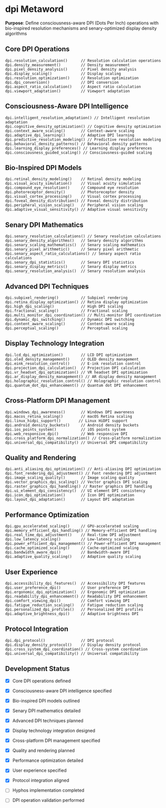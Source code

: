 # dpi Metaword

**Purpose**: Define consciousness-aware DPI (Dots Per Inch) operations with bio-inspired resolution mechanisms and senary-optimized display density algorithms

## Core DPI Operations

```hyphos
dpi.resolution_calculation()      // Resolution calculation operations
dpi.density_measurement()         // Density measurement
dpi.pixel_density_analysis()      // Pixel density analysis
dpi.display_scaling()             // Display scaling
dpi.resolution_optimization()     // Resolution optimization
dpi.dpi_conversion()              // DPI conversion
dpi.aspect_ratio_calculation()    // Aspect ratio calculation
dpi.viewport_adaptation()         // Viewport adaptation
```

## Consciousness-Aware DPI Intelligence

```hyphos
dpi.intelligent_resolution_adaptation() // Intelligent resolution adaptation
dpi.cognitive_density_optimization() // Cognitive density optimization
dpi.context_aware_scaling()       // Context-aware scaling
dpi.adaptive_dpi_learning()       // Adaptive DPI learning
dpi.predictive_resolution_modeling() // Predictive resolution modeling
dpi.behavioral_density_patterns() // Behavioral density patterns
dpi.learning_display_preferences() // Learning display preferences
dpi.consciousness_guided_scaling() // Consciousness-guided scaling
```

## Bio-Inspired DPI Models

```hyphos
dpi.retinal_density_modeling()    // Retinal density modeling
dpi.visual_acuity_simulation()    // Visual acuity simulation
dpi.compound_eye_resolution()     // Compound eye resolution
dpi.photoreceptor_density()       // Photoreceptor density
dpi.visual_cortex_processing()    // Visual cortex processing
dpi.foveal_density_distribution() // Foveal density distribution
dpi.peripheral_vision_scaling()   // Peripheral vision scaling
dpi.adaptive_visual_sensitivity() // Adaptive visual sensitivity
```

## Senary DPI Mathematics

```hyphos
dpi.senary_resolution_calculations() // Senary resolution calculations
dpi.senary_density_algorithms()   // Senary density algorithms
dpi.senary_scaling_mathematics()  // Senary scaling mathematics
dpi.senary_pixel_arithmetic()     // Senary pixel arithmetic
dpi.senary_aspect_ratio_calculations() // Senary aspect ratio calculations
dpi.senary_dpi_statistics()       // Senary DPI statistics
dpi.senary_display_metrics()      // Senary display metrics
dpi.senary_resolution_analysis()  // Senary resolution analysis
```

## Advanced DPI Techniques

```hyphos
dpi.subpixel_rendering()          // Subpixel rendering
dpi.retina_display_optimization() // Retina display optimization
dpi.high_dpi_scaling()            // High DPI scaling
dpi.fractional_scaling()          // Fractional scaling
dpi.multi_monitor_dpi_coordination() // Multi-monitor DPI coordination
dpi.dynamic_dpi_switching()       // Dynamic DPI switching
dpi.content_aware_scaling()       // Content-aware scaling
dpi.perceptual_scaling()          // Perceptual scaling
```

## Display Technology Integration

```hyphos
dpi.lcd_dpi_optimization()        // LCD DPI optimization
dpi.oled_density_management()     // OLED density management
dpi.eink_resolution_control()     // E-ink resolution control
dpi.projection_dpi_calculation()  // Projection DPI calculation
dpi.vr_headset_dpi_optimization() // VR headset DPI optimization
dpi.ar_display_density_management() // AR display density management
dpi.holographic_resolution_control() // Holographic resolution control
dpi.quantum_dot_dpi_enhancement() // Quantum dot DPI enhancement
```

## Cross-Platform DPI Management

```hyphos
dpi.windows_dpi_awareness()       // Windows DPI awareness
dpi.macos_retina_scaling()        // macOS Retina scaling
dpi.linux_hidpi_support()        // Linux HiDPI support
dpi.android_density_buckets()     // Android density buckets
dpi.ios_points_system()           // iOS points system
dpi.web_responsive_dpi()          // Web responsive DPI
dpi.cross_platform_dpi_normalization() // Cross-platform normalization
dpi.universal_dpi_compatibility() // Universal DPI compatibility
```

## Quality and Rendering

```hyphos
dpi.anti_aliasing_dpi_optimization() // Anti-aliasing DPI optimization
dpi.font_rendering_dpi_adjustment() // Font rendering DPI adjustment
dpi.image_scaling_quality()       // Image scaling quality
dpi.vector_graphics_dpi_scaling() // Vector graphics DPI scaling
dpi.raster_graphics_dpi_handling() // Raster graphics DPI handling
dpi.ui_element_dpi_consistency()  // UI element DPI consistency
dpi.icon_dpi_optimization()       // Icon DPI optimization
dpi.layout_dpi_adaptation()       // Layout DPI adaptation
```

## Performance Optimization

```hyphos
dpi.gpu_accelerated_scaling()     // GPU-accelerated scaling
dpi.memory_efficient_dpi_handling() // Memory-efficient DPI handling
dpi.real_time_dpi_adjustment()    // Real-time DPI adjustment
dpi.low_latency_scaling()         // Low-latency scaling
dpi.power_efficient_dpi_management() // Power-efficient DPI management
dpi.cache_optimized_scaling()     // Cache-optimized scaling
dpi.bandwidth_aware_dpi()         // Bandwidth-aware DPI
dpi.adaptive_quality_scaling()    // Adaptive quality scaling
```

## User Experience

```hyphos
dpi.accessibility_dpi_features()  // Accessibility DPI features
dpi.user_preference_dpi()         // User preference DPI
dpi.ergonomic_dpi_optimization()  // Ergonomic DPI optimization
dpi.readability_dpi_enhancement() // Readability DPI enhancement
dpi.comfort_viewing_dpi()         // Comfort viewing DPI
dpi.fatigue_reduction_scaling()   // Fatigue reduction scaling
dpi.personalized_dpi_profiles()   // Personalized DPI profiles
dpi.adaptive_brightness_dpi()     // Adaptive brightness DPI
```

## Protocol Integration

```hyphos
dpi.dpi_protocol()                // DPI protocol
dpi.display_density_protocol()    // Display density protocol
dpi.cross_system_dpi_coordination() // Cross-system coordination
dpi.universal_dpi_compatibility() // Universal compatibility
```

## Development Status

- [x] Core DPI operations defined
- [x] Consciousness-aware DPI intelligence specified
- [x] Bio-inspired DPI models outlined
- [x] Senary DPI mathematics detailed
- [x] Advanced DPI techniques planned
- [x] Display technology integration designed
- [x] Cross-platform DPI management specified
- [x] Quality and rendering planned
- [x] Performance optimization detailed
- [x] User experience specified
- [x] Protocol integration aligned
- [ ] Hyphos implementation completed
- [ ] DPI operation validation performed

